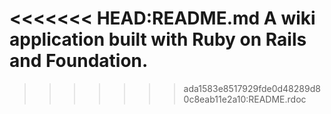 <<<<<<< HEAD:README.md
A wiki application built with Ruby on Rails and Foundation.
=======
>>>>>>> ada1583e8517929fde0d48289d80c8eab11e2a10:README.rdoc

